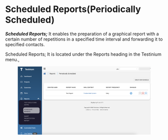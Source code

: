 # Scheduled Reports(Periodically Scheduled)

_**Scheduled Reports;**_ It enables the preparation of a graphical report with a certain number of repetitions in a specified time interval and forwarding it to specified contacts.

Scheduled Reports; It is located under the Reports heading in the Testinium menu.,



<figure><img src="../../../.gitbook/assets/Screenshot 2025-02-07 at 09.11.39.png" alt=""><figcaption></figcaption></figure>
